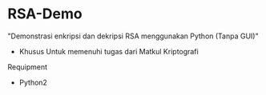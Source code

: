 # RSA-Demo

"Demonstrasi enkripsi dan dekripsi RSA menggunakan Python (Tanpa GUI)"
- Khusus Untuk memenuhi tugas dari Matkul Kriptografi

Requipment
- Python2
